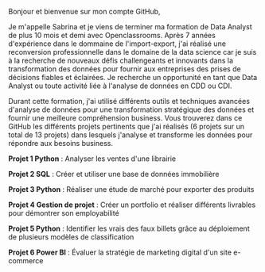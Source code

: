 Bonjour et bienvenue sur mon compte GitHub,

Je m'appelle Sabrina et je viens de terminer ma formation de Data Analyst de plus 10 mois et demi avec Openclassrooms.
Après 7 années d'expérience dans le dommaine de l'import-export, j'ai réalisé une reconversion professionnelle dans le domaine de la data science car je suis à la recherche de nouveaux défis challengeants et innovants dans la transformation des données pour fournir aux entreprises des prises de décisions fiables et éclairées. Je recherche un opportunité en tant que Data Analyst ou toute activité liée à l'analyse de données en CDD ou CDI.

Durant cette formation, j'ai utilisé différents outils et techniques avancées d'analyse de données pour une transformation stratégique des données et fournir une meilleure compréhension business.
Vous trouverez dans ce GitHub les différents projets pertinents que j'ai réalisés (6 projets sur un total de 13 projets) dans lesquels j'analyse et transforme les données pour répondre aux besoins business.

**Projet 1 Python** :  Analyser les ventes d'une librairie

**Projet 2 SQL** : Créer et utiliser une base de données immobilière

**Projet 3 Python** : Réaliser une étude de marché pour exporter des produits

**Projet 4 Gestion de projet** : Créer un portfolio et réaliser différents livrables pour démontrer son employabilité 

**Projet 5 Python** : Identifier les vrais des faux billets grâce au déploiement de plusieurs modèles de classification

**Projet 6 Power BI** : Évaluer la stratégie de marketing digital d'un site e-commerce
